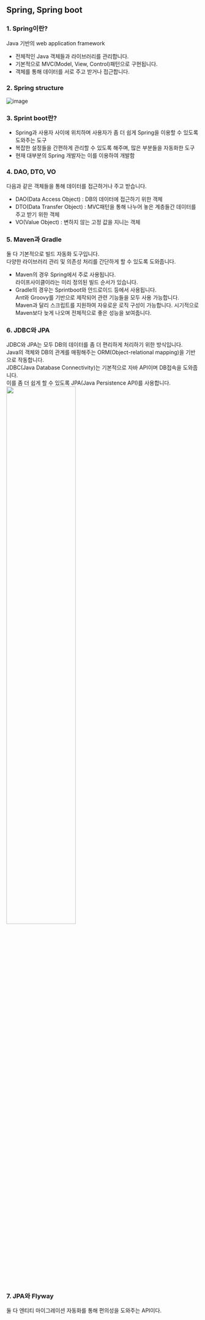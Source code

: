 ## Spring, Spring boot

### 1. Spring이란?
Java 기반의 web application framework 
- 전체적인 Java 객체들과 라이브러리를 관리합니다.
- 기본적으로 MVC(Model, View, Control)패턴으로 구현됩니다.
- 객체를 통해 데이터를 서로 주고 받거나 접근합니다.
  
  
### 2. Spring structure  
![image](https://user-images.githubusercontent.com/70496139/156914546-455e8d6f-eec2-423a-ba3c-cd96e31d8683.png)  
  
  
### 3. Sprint boot란?
* Spring과 사용자 사이에 위치하며 사용자가 좀 더 쉽게 Spring을 이용할 수 있도록 도와주는 도구  
* 복잡한 설정들을 간편하게 관리할 수 있도록 해주며, 많은 부분들을 자동화한 도구  
* 현재 대부분의 Spring 개발자는 이를 이용하여 개발함    
  
  
### 4. DAO, DTO, VO
다음과 같은 객체들을 통해 데이터를 접근하거나 주고 받습니다.
* DAO(Data Access Object) : DB의 데이터에 접근하기 위한 객체
* DTO(Data Transfer Object) : MVC패턴을 통해 나누어 놓은 계층들간 데이터를 주고 받기 위한 객체
* VO(Value Object) : 변하지 않는 고정 값을 지니는 객체
  
  
### 5. Maven과 Gradle
둘 다 기본적으로 빌드 자동화 도구입니다.  
다양한 라이브러리 관리 및 의존성 처리를 간단하게 할 수 있도록 도와줍니다.  
* Maven의 경우 Spring에서 주로 사용됩니다.  
라이프사이클이라는 미리 정의된 빌드 순서가 있습니다.  
* Gradle의 경우는 Sprintboot와 안드로이드 등에서 사용됩니다.  
Ant와 Groovy를 기반으로 제작되어 관련 기능들을 모두 사용 가능합니다.  
Maven과 달리 스크립트를 지원하여 자유로운 로직 구성이 가능합니다.
시기적으로 Maven보다 늦게 나오며 전체적으로 좋은 성능을 보여줍니다.
  
  
### 6. JDBC와 JPA
JDBC와 JPA는 모두 DB의 데이터를 좀 더 편리하게 처리하기 위한 방식입니다.  
Java의 객체와 DB의 관계를 매핑해주는 ORM(Object-relational mapping)을 기반으로 작동합니다.  
JDBC(Java Database Connectivity)는 기본적으로 자바 API이며 DB접속을 도와줍니다.  
이를 좀 더 쉽게 할 수 있도록 JPA(Java Persistence API)를 사용합니다.  
<img src="https://user-images.githubusercontent.com/70496139/157149518-97fedf4d-0ba9-4155-bf75-e777ab92b44c.png" width="60%"/>
  
  
### 7. JPA와 Flyway
둘 다 엔티티 마이그레이션 자동화를 통해 편의성을 도와주는 API이다. 
